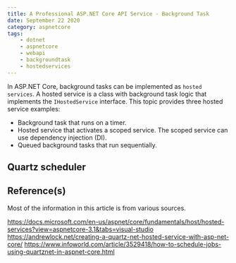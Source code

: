 ```yaml
---
title: A Professional ASP.NET Core API Service - Background Task
date: September 22 2020
category: aspnetcore
tags:
    - dotnet
    - aspnetcore
    - webapi
    - backgroundtask
    - hostedservices
---
```


In ASP.NET Core, background tasks can be implemented as `hosted services`. A hosted service is a class with background task logic that implements the `IHostedService` interface. This topic provides three hosted service examples:

* Background task that runs on a timer.
* Hosted service that activates a scoped service. The scoped service can use dependency injection (DI).
* Queued background tasks that run sequentially.

<!-- more -->

## Quartz scheduler 





## Reference(s)

Most of the information in this article is from various sources.

https://docs.microsoft.com/en-us/aspnet/core/fundamentals/host/hosted-services?view=aspnetcore-3.1&tabs=visual-studio
https://andrewlock.net/creating-a-quartz-net-hosted-service-with-asp-net-core/
https://www.infoworld.com/article/3529418/how-to-schedule-jobs-using-quartznet-in-aspnet-core.html